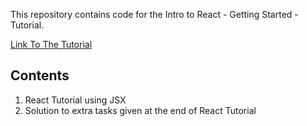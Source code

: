 This repository contains code for the Intro to React - Getting Started - Tutorial.

[Link To The Tutorial](https://reactjs.org/tutorial/tutorial.html)

## Contents

1. React Tutorial using JSX
2. Solution to extra tasks given at the end of React Tutorial
